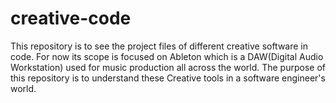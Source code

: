 # creative-code
This repository is to see the project files of different creative software in code. For now its scope is focused on Ableton which is a DAW(Digital Audio Workstation) used for music production all across the world. The purpose of this repository is to understand these Creative tools in a software engineer's world.    
